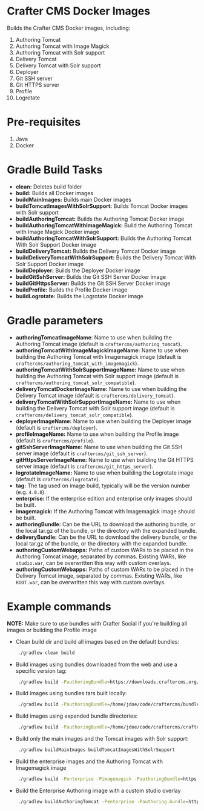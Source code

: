 # Crafter CMS Docker Images

Builds the Crafter CMS Docker images, including:

1. Authoring Tomcat
2. Authoring Tomcat with Image Magick
3. Authoring Tomcat with Solr support
4. Delivery Tomcat
5. Delivery Tomcat with Solr support
6. Deployer
7. Git SSH server
8. Git HTTPS server
9. Profile
10. Logrotate

# Pre-requisites

1. Java
2. Docker

# Gradle Build Tasks

- **clean:** Deletes build folder
- **build:** Builds all Docker images
- **buildMainImages:** Builds main Docker images
- **buildTomcatImagesWithSolrSupport:** Builds Tomcat Docker images with Solr support
- **buildAuthoringTomcat:** Builds the Authoring Tomcat Docker image
- **buildAuthoringTomcatWithImageMagick:** Build the Authoring Tomcat with Image Magick Docker image
- **buildAuthoringTomcatWithSolrSupport:** Builds the Authoring Tomcat With Solr Support Docker image
- **buildDeliveryTomcat:** Builds the Delivery Tomcat Docker image
- **buildDeliveryTomcatWithSolrSupport:** Builds the Delivery Tomcat With Solr Support Docker image
- **buildDeployer:** Builds the Deployer Docker image
- **buildGitSshServer:** Builds the Git SSH Server Docker image
- **buildGitHttpsServer:** Builds the Git SSH Server Docker image
- **buildProfile:** Builds the Profile Docker image
- **buildLogrotate:** Builds the Logrotate Docker image

# Gradle parameters

- **authoringTomcatImageName**: Name to use when building the Authoring Tomcat image (default is `craftercms/authoring_tomcat`).
- **authoringTomcatWithImageMagickImageName:** Name to use when building the Authoring Tomcat with Imagemagick image (default is `craftercms/authoring_tomcat_with_imagemagick`).
- **authoringTomcatWithSolrSupportImageName:** Name to use when building the Authoring Tomcat with Solr support image (default is `craftercms/authoring_tomcat_solr_compatible`).
- **deliveryTomcatDockerImageName:** Name to use when building the Delivery Tomcat image (default is `craftercms/delivery_tomcat`).
- **deliveryTomcatWithSolrSupportImageName:** Name to use when building the Delivery Tomcat with Solr support image (default is `craftercms/delivery_tomcat_solr_compatible`).
- **deployerImageName:** Name to use when building the Deployer image (default is `craftercms/deployer`).
- **profileImageName:** Name to use when building the Profile image (default is `craftercms/profile`).
- **gitSshServerImageName:** Name to use when building the Git SSH server image (default is `craftercms/git_ssh_server`).
- **gitHttpsServerImageName:** Name to use when building the Git HTTPS server image (default is `craftercms/git_https_server`).
- **logrotateImageName:** Name to use when building the Logrotate image (default is `craftercms/logrotate`).
- **tag:** The tag used on image build, typically will be the version number (e.g. `4.0.0`).
- **enterprise:** If the enterprise edition and enterprise only images should be built.
- **imagemagick:** If the Authoring Tomcat with Imagemagick image should be built.
- **authoringBundle:** Can be the URL to download the authoring bundle, or the local tar.gz of the bundle, or the directory with the expanded bundle.
- **deliveryBundle:** Can be the URL to download the delivery bundle, or the local tar.gz of the bundle, or the directory with the expanded bundle.
- **authoringCustomWebapps:** Paths of custom WARs to be placed in the Authoring Tomcat image, separated by commas. Existing WARs, like `studio.war`, can be overwritten this way with custom overlays.
- **authoringCustomWebapps:** Paths of custom WARs to be placed in the Delivery Tomcat image, separated by commas. Existing WARs, like `ROOT.war`, can be overwritten this way with custom overlays.

# Example commands

**NOTE:** Make sure to use bundles with Crafter Social if you're building all images or building the Profile image

- Clean build dir and build all images based on the default bundles:
```bash
    ./gradlew clean build
```
- Build images using bundles downloaded from the web and use a specific version tag:
```bash
    ./gradlew build -PauthoringBundle=https://downloads.craftercms.org/4.0.0/social/crafter-cms-authoring-4.0.0.tar.gz -PdeliveryBundle=https://downloads.craftercms.org/4.0.0/social/crafter-cms-authoring-4.0.0.tar.gz -Ptag=4.0.0
```
- Build images using bundles tars built locally:
```bash
    ./gradlew build -PauthoringBundle=/home/jdoe/code/craftercms/bundles/crafter-cms-authoring-4.0.0-SNAPSHOT.tar.gz -PdeliveryBundle=/home/jdoe/code/craftercms/bundles/crafter-cms-delivery-4.0.0-SNAPSHOT.tar.gz -Ptag=4.0.0-SNAPSHOT
```
- Build images using expanded bundle directories:
```bash
    ./gradlew build -PauthoringBundle=/home/jdoe/code/craftercms/crafter-authoring -PdeliveryBundle=/home/jdoe/code/craftercms/bundles/crafter-delivery -Ptag=4.0.0-SNAPSHOT
```
- Build only the main images and the Tomcat images with Solr support:
```bash
    ./gradlew buildMainImages buildTomcatImagesWithSolrSupport
```
- Build the enterprise images and the Authoring Tomcat with Imagemagick image
```bash
    ./gradlew build -Penterprise -Pimagemagick -PauthoringBundle=https://downloads.craftercms.org/ent/4.0.0E/social/crafter-cms-authoring-4.0.0E.tar.gz -PdeliveryBundle=https://downloads.craftercms.org/ent/4.0.0E/social/crafter-cms-delivery-4.0.0E.tar.gz -Ptag=4.0.0E
```
- Build the Enterprise Authoring image with a custom studio overlay
```bash
    ./gradlew buildAuthoringTomcat -Penterprise -Pauthoring.bundle=https://downloads.craftercms.org/ent/4.0.0E/social/crafter-cms-authoring-4.0.0E.tar.gz -Pauthoring.customWebapps=/home/jdoe/code/craftercms/studio-overlay/target/studio.war -PauthoringTomcatImageName=mycompany/authoring_tomcat -Ptag=4.0.0E
```
